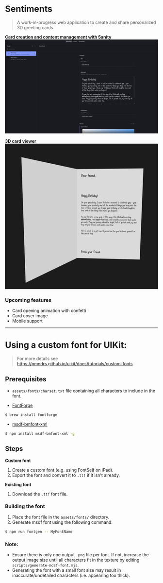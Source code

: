 # Sentiments

> A work-in-progress web application to create and share personalized 3D greeting cards.

**Card creation and content management with Sanity**
![sanity](assets/images/card-creation.jpg)

**3D card viewer**
![rendering](assets/images/card-content.jpg)

### Upcoming features
- Card opening animation with confetti
- Card cover image
- Mobile support

---

# Using a custom font for UIKit:
> For more details see https://pmndrs.github.io/uikit/docs/tutorials/custom-fonts.

## Prerequisites

- `assets/fonts/charset.txt` file containing all characters to include in the font.

- [FontForge](https://github.com/fontforge/fontforge)

```bash
$ brew install fontforge
```

- [msdf-bmfont-xml](https://github.com/soimy/msdf-bmfont-xml)

```bash
$ npm install msdf-bmfont-xml -g
```

## Steps

**Custom font**
1) Create a custom font (e.g. using FontSelf on iPad).
2) Export the font and convert it to `.ttf` if it isn't already.

**Existing font**
1) Download the `.ttf` font file.

### Building the font
1) Place the font file in the `assets/fonts/` directory.
2) Generate msdf font using the following command:

```bash
$ npm run fontgen -- MyFontName
```

### Note:
- Ensure there is only one output `.png` file per font. If not, increase the output image size until all characters fit in the texture by editing `scripts/generate-mdsf-font.mjs`.
- Generating the font with a small font size may result in inaccurate/undetailed characters (i.e. appearing too thick).